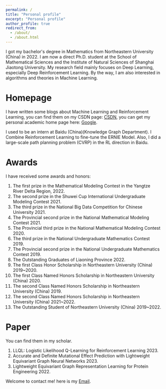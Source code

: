 ```yaml
---
permalink: /
title: "Personal profile"
excerpt: "Personal profile"
author_profile: true
redirect_from: 
  - /about/
  - /about.html
---
```


I got my bachelor's degree in Mathematics from Northeastern University (China) in 2022. I am now a direct Ph.D. student at the School of Mathematical Sciences and the Institute of Natural Sciences of Shanghai Jiaotong University.  My research field mainly focuses on Deep Learning, especially Deep Reinforcement Learning. By the way, I am also interested in algorithms and theories in Machine Learning.


Homepage
======
I have written some blogs about Machine Learning and Reinforcement Learning, you can find them on my CSDN page:
[CSDN](https://blog.csdn.net/lvoutongyi?spm=1000.2115.3001.5343), you can get my personal academic home page here: [Google](https://scholar.google.com.hk/citations?hl=zh-CN&user=1ZFUKEIAAAAJ).


I used to be an intern at Baidu (China)(Knowledge Graph Department). I Combine Reinforcement Learning to fine-tune 
the ERNIE Model. Also, I did a large-scale path planning problem (CVRP) in the RL direction in Baidu.

Awards
======
I have received some awards and honors:
1. The first prize in the Mathematical Modeling Contest in the Yangtze River Delta Region, 2022.
2. The second prize in the Shuwei Cup International Undergraduate Modeling Contest 2021.
3. The third prize in the National Big Data Competition for Chinese University 2021.
4. The Provincial second prize in the National Mathematical Modeling Contest 2021.
5. The Provincial third prize in the National Mathematical Modeling Contest 2020.
6. The third prize in the National Undergraduate Mathematics Contest 2019.
7. The Provincial second prize in the National Undergraduate Mathematics Contest 2019.
8. The Outstanding Graduates of Liaoning Province 2022.
9. The first Class Honor Scholarship in Northeastern University (China) 2019~2020.
10. The first Class Named Honors Scholarship in Northeastern University (China) 2020.
11. The second Class Named Honors Scholarship in Northeastern University (China) 2019.
12. The second Class Named Honors Scholarship in Northeastern University (China) 2021~2022.
13. The Outstanding Student of Northeastern University (China) 2019~2022.

Paper
======
You can find them in my scholar.
1. LLQL: Logistic Likelihood Q-Learning for Reinforcement Learning 2023.
2. Accurate and Definite Mutational Effect Prediction with Lightweight Equivariant Graph Neural Networks 2023.
3. Lightweight Equivariant Graph Representation Learning for Protein Engineering 2022.

Welcome to contact me! here is my [Email](harry_lv@sjtu.edu.cn).






